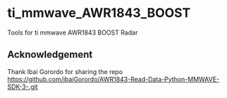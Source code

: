 ti_mmwave_AWR1843_BOOST
==============================

Tools for ti mmwave AWR1843 BOOST Radar

Acknowledgement
------------------------------
Thank Ibai Gorordo for sharing the repo https://github.com/ibaiGorordo/AWR1843-Read-Data-Python-MMWAVE-SDK-3-.git 
